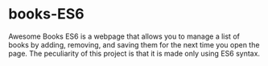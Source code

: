 # books-ES6
Awesome Books ES6 is a webpage that allows you to manage a list of books by adding, removing, and saving them for the next time you open the page. The peculiarity of this project is that it is made only using ES6 syntax.
